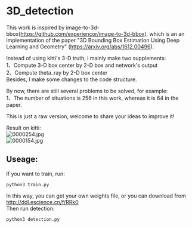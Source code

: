 # 3D_detection
This work is inspired by image-to-3d-bbox(https://github.com/experiencor/image-to-3d-bbox), which is an an implementation of the paper "3D Bounding Box Estimation Using Deep Learning and Geometry" (https://arxiv.org/abs/1612.00496).

Instead of using kitti's 3-D truth, i mainly make two supplements:    
1、Compute 3-D box center by 2-D box and network's output  
2、Compute theta_ray by 2-D box center  
Besides, I make some changes to the code structure.

By now, there are still several problems to be solved, for example:  
1、The number of situations is 256 in this work, whereas it is 64 in the paper.  

This is just a raw version, welcome to share your ideas to improve it!

Result on kitti:  
![0000254.jpg](https://github.com/cersar/3D_detection/blob/master/output/000254.jpg)  
![0000154.jpg](https://github.com/cersar/3D_detection/blob/master/output/000154.jpg)  
## Useage:

If you want to train, run:
<pre><code>python3 train.py
</code></pre>
In this way, you can get your own weights file, or you can download from  http://ddl.escience.cn/f/RRk0  
Then run detection:
<pre><code>python3 detection.py
</code></pre>

